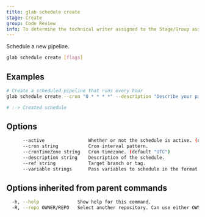 ```yaml
---
title: glab schedule create
stage: Create
group: Code Review
info: To determine the technical writer assigned to the Stage/Group associated with this page, see https://about.gitlab.com/handbook/product/ux/technical-writing/#assignments
---
```


<!--
This documentation is auto generated by a script.
Please do not edit this file directly. Run `make gen-docs` instead.
-->

Schedule a new pipeline.

```bash twoslash title="Terminal"
glab schedule create [flags]
```

## Examples

```bash twoslash title="Terminal"
# Create a scheduled pipeline that runs every hour
glab schedule create --cron "0 * * * *" --description "Describe your pipeline here" --ref "main" --variable "foo:bar" --variable "baz:baz"

# :-> Created schedule
```

## Options

```bash twoslash title="Terminal"
      --active                Whether or not the schedule is active. (default true)
      --cron string           Cron interval pattern.
      --cronTimeZone string   Cron timezone. (default "UTC")
      --description string    Description of the schedule.
      --ref string            Target branch or tag.
      --variable strings      Pass variables to schedule in the format <key>:<value>.
```

## Options inherited from parent commands

```bash twoslash title="Terminal"
  -h, --help              Show help for this command.
  -R, --repo OWNER/REPO   Select another repository. Can use either OWNER/REPO or `GROUP/NAMESPACE/REPO` format. Also accepts full URL or Git URL.
```
